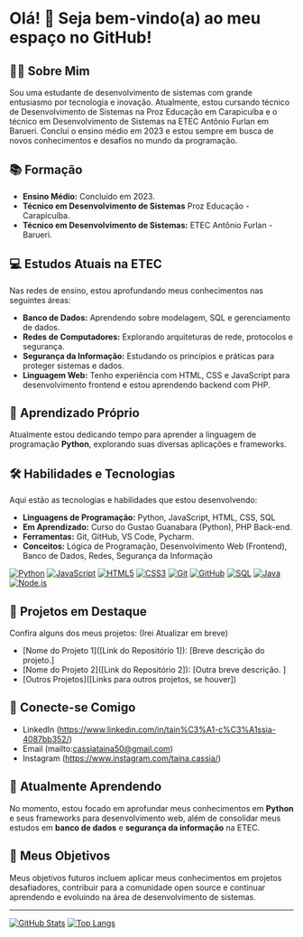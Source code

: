 # Olá! 👋 Seja bem-vindo(a) ao meu espaço no GitHub!

## 👨‍💻 Sobre Mim

Sou uma estudante de desenvolvimento de sistemas com grande entusiasmo por tecnologia e inovação.
Atualmente, estou cursando técnico de Desenvolvimento de Sistemas na Proz Educação em Carapicuíba e o técnico em Desenvolvimento de Sistemas na ETEC Antônio Furlan em Barueri.
Concluí o ensino médio em 2023 e estou sempre em busca de novos conhecimentos e desafios no mundo da programação.

## 📚 Formação

* **Ensino Médio:** Concluído em 2023.
* **Técnico em Desenvolvimento de Sistemas** Proz Educação - Carapicuíba.
* **Técnico em Desenvolvimento de Sistemas:** ETEC Antônio Furlan - Barueri.

## 💻 Estudos Atuais na ETEC

Nas redes de ensino, estou aprofundando meus conhecimentos nas seguintes áreas:

* **Banco de Dados:** Aprendendo sobre modelagem, SQL e gerenciamento de dados.
* **Redes de Computadores:** Explorando arquiteturas de rede, protocolos e segurança.
* **Segurança da Informação:** Estudando os princípios e práticas para proteger sistemas e dados.
* **Linguagem Web:** Tenho experiência com HTML, CSS e JavaScript para desenvolvimento frontend e estou aprendendo backend com PHP.

## 🐍 Aprendizado Próprio

Atualmente estou dedicando tempo para aprender a linguagem de programação **Python**, explorando suas diversas aplicações e frameworks.

## 🛠️ Habilidades e Tecnologias

Aqui estão as tecnologias e habilidades que estou desenvolvendo:

* **Linguagens de Programação:** Python, JavaScript, HTML, CSS, SQL
* **Em Aprendizado:** Curso do Gustao Guanabara (Python), PHP Back-end.
* **Ferramentas:** Git, GitHub, VS Code, Pycharm.
* **Conceitos:** Lógica de Programação, Desenvolvimento Web (Frontend), Banco de Dados, Redes, Segurança da Informação

[![Python](https://img.shields.io/badge/Python-3776AB?style=for-the-badge&logo=python&logoColor=white)](https://www.python.org/)
[![JavaScript](https://img.shields.io/badge/JavaScript-F7DF1E?style=for-the-badge&logo=javascript&logoColor=black)](https://developer.mozilla.org/pt-BR/docs/Web/JavaScript)
[![HTML5](https://img.shields.io/badge/HTML5-E34F26?style=for-the-badge&logo=html5&logoColor=white)](https://developer.mozilla.org/pt-BR/docs/Web/HTML)
[![CSS3](https://img.shields.io/badge/CSS3-1572B6?style=for-the-badge&logo=css3&logoColor=white)](https://developer.mozilla.org/pt-BR/docs/Web/CSS)
[![Git](https://img.shields.io/badge/Git-F05032?style=for-the-badge&logo=git&logoColor=white)](https://git-scm.com/)
[![GitHub](https://img.shields.io/badge/GitHub-181717?style=for-the-badge&logo=github&logoColor=white)](https://github.com/)
[![SQL](https://img.shields.io/badge/SQL-E38C00?style=for-the-badge&logo=postgresql&logoColor=white)](https://www.postgresql.org/)
[![Java](https://img.shields.io/badge/Java-007396?style=for-the-badge&logo=java&logoColor=white)](https://www.java.com/)
[![Node.js](https://img.shields.io/badge/Node.js-339933?style=for-the-badge&logo=node.js&logoColor=white)](https://nodejs.org/)



## 🚀 Projetos em Destaque

Confira alguns dos meus projetos: (Irei Atualizar em breve)

* [Nome do Projeto 1]([Link do Repositório 1]): [Breve descrição do projeto.]
* [Nome do Projeto 2]([Link do Repositório 2]): [Outra breve descrição. ]
* [Outros Projetos]([Links para outros projetos, se houver])

## 🔗 Conecte-se Comigo

* LinkedIn (https://www.linkedin.com/in/tain%C3%A1-c%C3%A1ssia-4087bb352/)
* Email (mailto:cassiataina50@gmail.com)
* Instagram (https://www.instagram.com/taina.cassia/)

## 🌱 Atualmente Aprendendo

No momento, estou focado em aprofundar meus conhecimentos em **Python** e seus frameworks para desenvolvimento web, além de consolidar meus estudos em **banco de dados** e **segurança da informação** na ETEC.

## 🎯 Meus Objetivos

Meus objetivos futuros incluem aplicar meus conhecimentos em projetos desafiadores, contribuir para a comunidade open source e continuar aprendendo e evoluindo na área de desenvolvimento de sistemas.

---

[![GitHub Stats](https://github-readme-stats.vercel.app/api?username=[seu_usuario_github]&show_icons=true&theme=dracula)](https://github.com/[seu_usuario_github])
[![Top Langs](https://github-readme-stats.vercel.app/api/top-langs/?username=[seu_usuario_github]&layout=compact&theme=dracula)](https://github.com/[seu_usuario_github])
